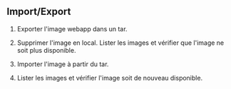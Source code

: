 ## Import/Export

1. Exporter l'image webapp dans un tar.


2. Supprimer l'image en local. Lister les images et vérifier que l'image ne soit plus disponible.


3. Importer l'image à partir du tar. 


4. Lister les images et vérifier l'image soit de nouveau disponible.

